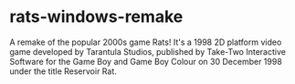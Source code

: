 # rats-windows-remake
A remake of the popular 2000s game Rats! It's a 1998 2D platform video game developed by Tarantula Studios, published by Take-Two Interactive Software for the Game Boy and Game Boy Colour on 30 December 1998 under the title Reservoir Rat.
